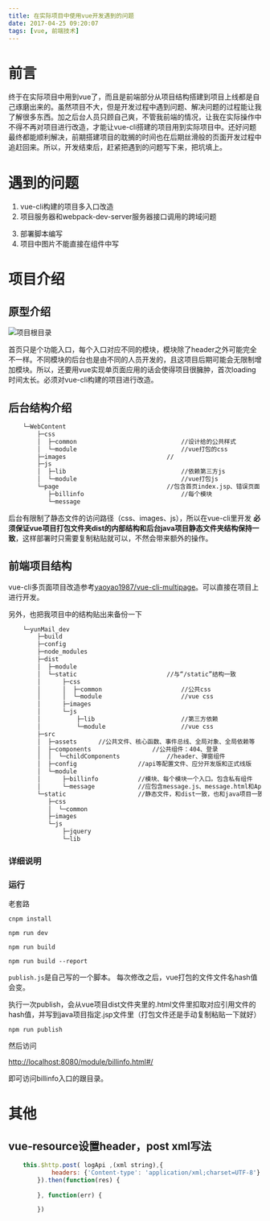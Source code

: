 ```yaml
---
title: 在实际项目中使用vue开发遇到的问题
date: 2017-04-25 09:20:07
tags: [vue, 前端技术]
---
```


# 前言

终于在实际项目中用到vue了，而且是前端部分从项目结构搭建到项目上线都是自己琢磨出来的。虽然项目不大，但是开发过程中遇到问题、解决问题的过程能让我了解很多东西。加之后台人员只顾自己爽，不管我前端的情况，让我在实际操作中不得不再对项目进行改造，才能让vue-cli搭建的项目用到实际项目中。还好问题最终都能顺利解决，前期搭建项目的耽搁的时间也在后期丝滑般的页面开发过程中追赶回来。所以，开发结束后，赶紧把遇到的问题写下来，把坑填上。

<!-- more -->

# 遇到的问题

1. vue-cli构建的项目多入口改造
2. 项目服务器和webpack-dev-server服务器接口调用的跨域问题
<!-- 3. 奇葩的登录鉴权 -->
3. 部署脚本编写
4. 项目中图片不能直接在组件中写

# 项目介绍

## 原型介绍

![项目根目录](http://ooxy8egxa.bkt.clouddn.com/image/myHexo/yunMain-index.png)

首页只是个功能入口，每个入口对应不同的模块，模块除了header之外可能完全不一样。不同模块的后台也是由不同的人员开发的，且这项目后期可能会无限制增加模块。所以，还要用vue实现单页面应用的话会使得项目很臃肿，首次loading时间太长。必须对vue-cli构建的项目进行改造。

## 后台结构介绍


```bash
    └─WebContent
        ├─css       
        │  ├─common                             //设计给的公共样式
        │  └─module                             //vue打包的css
        ├─images                            //
        ├─js
        │  ├─lib                                //依赖第三方js
        │  └─module                             //vue打包js
        └─page                              //包含首页index.jsp、错误页面
           ├─billinfo                           //每个模块
           └─message

```

后台有限制了静态文件的访问路径（css、images、js），所以在vue-cli里开发 **必须保证vue项目打包文件夹dist的内部结构和后台java项目静态文件夹结构保持一致**，这样部署时只需要复制粘贴就可以，不然会带来额外的操作。

## 前端项目结构

vue-cli多页面项目改造参考[yaoyao1987/vue-cli-multipage](https://github.com/yaoyao1987/vue-cli-multipage)。可以直接在项目上进行开发。

另外，也把我项目中的结构贴出来备份一下

```bash
    └─yunMail_dev
        ├─build
        ├─config
        ├─node_modules
        ├─dist          
        │  ├─module
        │  └─static                         //与“/static”结构一致
        │      ├─css
        │      │  ├─common                      //公共css   
        │      │  └─module                      //vue css
        │      ├─images
        │      └─js
        │          ├─lib                        //第三方依赖
        │          └─module                     //vue css
        ├─src
        │  ├─assets      //公共文件、核心函数、事件总线、全局对象、全局依赖等
        │  ├─components                 //公共组件：404、登录
        │  │  └─childComponents             //header、弹窗组件
        │  ├─config                 //api等配置文件、应分开发版和正式线版
        │  └─module
        │      ├─billinfo           //模块、每个模块一个入口。包含私有组件
        │      └─message            //应包含message.js、message.html和App.vue
        └─static                    //静态文件，和dist一致，也和java项目一致。
           ├─css
           │  └─common
           ├─images
           └─js
               ├─jquery
               └─lib

```

### 详细说明


### 运行

老套路

    cnpm install 

    npm run dev

    npm run build

    npm run build --report

`publish.js`是自己写的一个脚本。
每次修改之后，vue打包的文件文件名hash值会变。

执行一次publish，会从vue项目dist文件夹里的.html文件里扣取对应引用文件的hash值，并写到java项目指定.jsp文件里（打包文件还是手动复制粘贴一下就好）

    npm run publish

然后访问

[http://localhost:8080/module/billinfo.html#/](http://localhost:8080/module/billinfo.html#/)

即可访问billinfo入口的跟目录。

# 其他

## vue-resource设置header，post xml写法

```js
    this.$http.post( logApi ,(xml string),{
            headers: {'Content-type': 'application/xml;charset=UTF-8'}
        }).then(function(res) {
   
        }, function(err) {

        })
```
